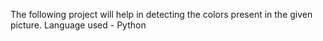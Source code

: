 The following project will help in detecting the colors present in the given picture.
Language used - Python
